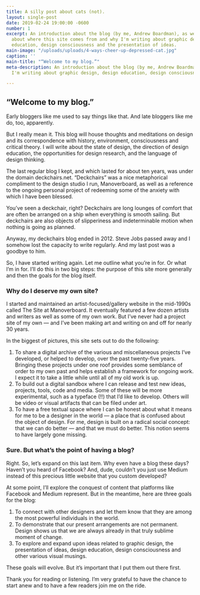 ```yaml
---
title: A silly post about cats (not).
layout: single-post
date: 2019-02-24 19:00:00 -0600
number: 1
excerpt: An introduction about the blog (by me, Andrew Boardman), as well as information
  about where this site comes from and why I'm writing about graphic design, design
  education, design consciousness and the presentation of ideas.
main-image: "/uploads/uploads/4-ways-cheer-up-depressed-cat.jpg"
caption: ''
main-title: "“Welcome to my blog.”"
meta-description: An introduction about the blog (by me, Andrew Boardman), and why
  I'm writing about graphic design, design education, design consciousness.

---
```

## “Welcome to my blog.”

Early bloggers like me used to say things like that. And late bloggers like me do, too, apparently.

But I really mean it. This blog will house thoughts and meditations on design and its correspondence with history, environment, consciousness and critical theory. I will write about the state of design, the direction of design education, the opportunities for design research, and the language of design thinking.

The last regular blog I kept, and which lasted for about ten years, was under the domain deckchairs.net. “Deckchairs” was a nice metaphorical compliment to the design studio I run, Manoverboard, as well as a reference to the ongoing personal project of redeeming some of the anxiety with which I have been blessed.

You’ve seen a deckchair, right? Deckchairs are long lounges of comfort that are often be arranged on a ship when everything is smooth sailing. But deckchairs are also objects of slipperiness and indeterminable motion when nothing is going as planned.

Anyway, my deckchairs blog ended in 2012. Steve Jobs passed away and I somehow lost the capacity to write regularly. And my last post was a goodbye to him.

So, I have started writing again. Let me outline what you’re in for. Or what I’m in for. I’ll do this in two big steps: the purpose of this site more generally and then the goals for the blog itself.

### Why do I deserve my own site?

I started and maintained an artist-focused/gallery website in the mid-1990s called The Site at Manoverboard. It eventually featured a few dozen artists and writers as well as some of my own work. But I’ve never had a project site of my own — and I’ve been making art and writing on and off for nearly 30 years.

In the biggest of pictures, this site sets out to do the following:

1. To share a digital archive of the various and miscellaneous projects I’ve developed, or helped to develop, over the past twenty-five years. Bringing these projects under one roof provides some semblance of order to my own past and helps establish a framework for ongoing work. I expect it to take a little while until all of my old work is up.
2. To build out a digital sandbox where I can release and test new ideas, projects, tools, code and media. Some of these will be more experimental, such as a typeface (!!) that I’d like to develop. Others will be video or visual artifacts that can be filed under art.
3. To have a free textual space where I can be honest about what it means for me to be a designer in the world — a place that is confused about the object of design. For me, design is built on a radical social concept: that we can do better — and that we must do better. This notion seems to have largely gone missing.

### Sure. But what’s the point of having a blog?

Right. So, let’s expand on this last item. Why even have a blog these days? Haven’t you heard of Facebook? And, dude, couldn’t you just use Medium instead of this precious little website that you custom developed?

At some point, I’ll explore the conquest of content that platforms like Facebook and Medium represent. But in the meantime, here are three goals for the blog:

1. To connect with other designers and let them know that they are among the most powerful individuals in the world.
2. To demonstrate that our present arrangements are not permanent. Design shows us that we are always already in that truly sublime moment of change.
3. To explore and expand upon ideas related to graphic design, the presentation of ideas, design education,  design consciousness and other various visual musings.

These goals will evolve. But it’s important that I put them out there first.

Thank you for reading or listening. I’m very grateful to have the chance to start anew and to have a few readers join me on the ride.
